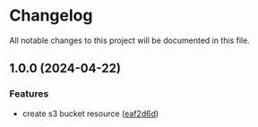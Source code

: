 # Changelog

All notable changes to this project will be documented in this file.

## 1.0.0 (2024-04-22)


### Features

* create s3 bucket resource ([eaf2d6d](https://github.com/evners/terraform-aws-s3/commit/eaf2d6d4f499c2e1b937d46ffe2bf939ea792056))
